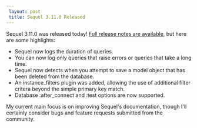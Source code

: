 ```yaml
---
 layout: post
 title: Sequel 3.11.0 Released
---
```


Sequel 3.11.0 was released today!  <a href="http://sequel.jeremyevans.net/rdoc/files/doc/release_notes/3_11_0_txt.html">Full release notes are available</a>, but here are some highlights:

* Sequel now logs the duration of queries.
* You can now log only queries that raise errors or queries that take a long time.
* Sequel now detects when you attempt to save a model object that has been deleted from the database.
* An instance_filters plugin was added, allowing the use of additional filter critera beyond the simple primary key match.
* Database :after_connect and :test options are now supported.

My current main focus is on improving Sequel's documentation, though I'll certainly consider bugs and feature requests submitted from the community.

